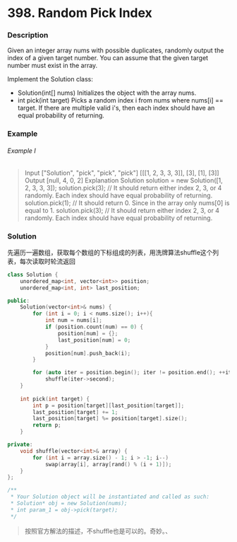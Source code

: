 # 398. Random Pick Index

### Description

Given an integer array nums with possible duplicates, randomly output the index of a given target number. You can assume that the given target number must exist in the array.

Implement the Solution class:

- Solution(int[] nums) Initializes the object with the array nums.
- int pick(int target) Picks a random index i from nums where nums[i] == target. If there are multiple valid i's, then each index should have an equal probability of returning.

### Example 

###### Example I

> Input
> ["Solution", "pick", "pick", "pick"]
> [[[1, 2, 3, 3, 3]], [3], [1], [3]]
> Output
> [null, 4, 0, 2]
> Explanation
> Solution solution = new Solution([1, 2, 3, 3, 3]);
> solution.pick(3); // It should return either index 2, 3, or 4 randomly. Each index should have equal probability of returning.
> solution.pick(1); // It should return 0. Since in the array only nums[0] is equal to 1.
> solution.pick(3); // It should return either index 2, 3, or 4 randomly. Each index should have equal probability of returning.

### Solution

先遍历一遍数组，获取每个数组的下标组成的列表，用洗牌算法shuffle这个列表，每次读取时轮流返回

```c++
class Solution {
    unordered_map<int, vector<int>> position;
    unordered_map<int, int> last_position;

public:
    Solution(vector<int>& nums) {
        for (int i = 0; i < nums.size(); i++){
            int num = nums[i];
            if (position.count(num) == 0) {
                position[num] = {};
                last_position[num] = 0;
            }
            position[num].push_back(i);
        }

        for (auto iter = position.begin(); iter != position.end(); ++iter)
            shuffle(iter->second);
    }
    
    int pick(int target) {
        int p = position[target][last_position[target]];
        last_position[target] += 1;
        last_position[target] %= position[target].size();
        return p;
    }

private:
    void shuffle(vector<int>& array) {
        for (int i = array.size() - 1; i > -1; i--) 
            swap(array[i], array[rand() % (i + 1)]);
    }
};

/**
 * Your Solution object will be instantiated and called as such:
 * Solution* obj = new Solution(nums);
 * int param_1 = obj->pick(target);
 */
```

> 按照官方解法的描述，不shuffle也是可以的。奇妙。、

